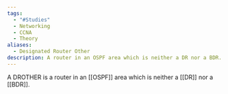 ```yaml
---
tags:
  - "#Studies"
  - Networking
  - CCNA
  - Theory
aliases:
  - Designated Router Other
description: A router in an OSPF area which is neither a DR nor a BDR.
---
```

A DROTHER is a router in an [[OSPF]] area which is neither a [[DR]] nor a [[BDR]].